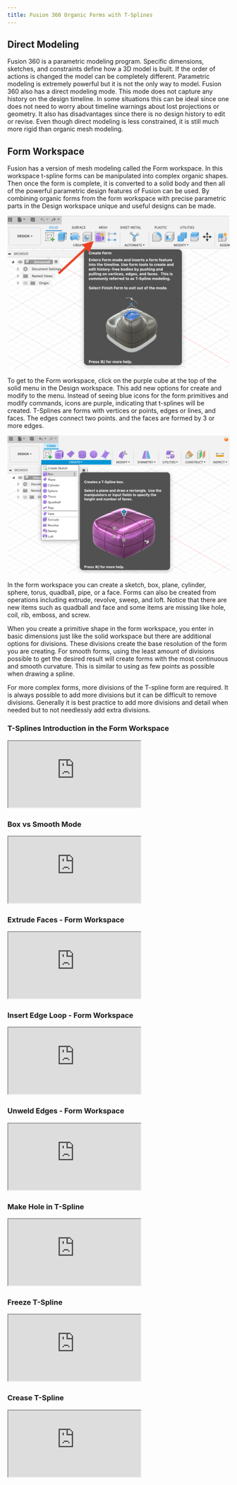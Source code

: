 ```yaml
---
title: Fusion 360 Organic Forms with T-Splines
---
```


## Direct Modeling

Fusion 360 is a parametric modeling program. Specific dimensions, sketches, and constraints define how a 3D model is built. If the order of actions is changed the model can be completely different. Parametric modeling is extremely powerful but it is not the only way to model. Fusion 360 also has a direct modeling mode. This mode does not capture any history on the design timeline. In some situations this can be ideal since one does not need to worry about timeline warnings about lost projections or geometry. It also has disadvantages since there is no design history to edit or revise. Even though direct modeling is less constrained, it is still much more rigid than organic mesh modeling.

## Form Workspace

Fusion has a version of mesh modeling called the Form workspace. In this workspace t-spline forms can be manipulated into complex organic shapes. Then once the form is complete, it is converted to a solid body and then all of the powerful parametric design features of Fusion can be used. By combining organic forms from the form workspace with precise parametric parts in the Design workspace unique and useful designs can be made.

[![Form Workspace](2023-form-workspace-fusion-360.png)](2023-form-workspace-fusion-360.png)

To get to the Form workspace, click on the purple cube at the top of the solid menu in the Design workspace. This add new options for create and modify to the menu. Instead of seeing blue icons for the form primitives and modify commands, icons are purple, indicating that t-splines will be created. T-Splines are forms with vertices or points, edges or lines, and faces. The edges connect two points. and the faces are formed by 3 or more edges.

[![Create a T-Spline Box](2023-create-t-spline-box.png)](2023-create-t-spline-box.png)

In the form workspace you can create a sketch, box, plane, cylinder, sphere, torus, quadball, pipe, or a face. Forms can also be created from operations including extrude, revolve, sweep, and loft. Notice that there are new items such as quadball and face and some items are missing like hole, coil, rib, emboss, and screw.

When you create a primitive shape in the form workspace, you enter in basic dimensions just like the solid workspace but there are additional options for divisions. These divisions create the base resolution of the form you are creating. For smooth forms, using the least amount of divisions possible to get the desired result will create forms with the most continuous and smooth curvature. This is similar to using as few points as possible when drawing a spline.

For more complex forms, more divisions of the T-spline form are required. It is always possible to add more divisions but it can be difficult to remove divisions. Generally it is best practice to add more divisions and detail when needed but to not needlessly add extra divisions.

<div class="video-grid">
<div class="video-card">

### T-Splines Introduction in the Form Workspace

<div class="iframe-16-9-container"><iframe class="youTubeIframe" src="https://www.youtube.com/embed/8vGrRR_TLEg?rel=0" width="300" height="150" allowfullscreen="allowfullscreen"></iframe></div>
</div>

<div class="video-card">

### Box vs Smooth Mode

<div class="iframe-16-9-container"><iframe class="youTubeIframe" src="https://www.youtube.com/embed/B--0CElGp7s?rel=0" width="300" height="150" allowfullscreen="allowfullscreen"></iframe></div>
</div>

<div class="video-card">

### Extrude Faces - Form Workspace

<div class="iframe-16-9-container"><iframe class="youTubeIframe" src="https://www.youtube.com/embed/3YS1EX0rT0Y?rel=0" width="300" height="150" allowfullscreen="allowfullscreen"></iframe></div>
</div>

<div class="video-card">

### Insert Edge Loop - Form Workspace

<div class="iframe-16-9-container"><iframe class="youTubeIframe" src="https://www.youtube.com/embed/dVTDrUhsN3Y?rel=0" width="300" height="150" allowfullscreen="allowfullscreen"></iframe></div>
</div>

<div class="video-card">

### Unweld Edges - Form Workspace

<div class="iframe-16-9-container"><iframe class="youTubeIframe" src="https://www.youtube.com/embed/jNAzRU-Dbyg?rel=0" width="300" height="150" allowfullscreen="allowfullscreen"></iframe></div>
</div>

<div class="video-card">

### Make Hole in T-Spline

<div class="iframe-16-9-container"><iframe class="youTubeIframe" src="https://www.youtube.com/embed/3vat_r_MZ3k?rel=0" width="300" height="150" allowfullscreen="allowfullscreen"></iframe></div>
</div>

<div class="video-card">

### Freeze T-Spline

<div class="iframe-16-9-container"><iframe class="youTubeIframe" src="https://www.youtube.com/embed/4gbuQ8cRA3I?rel=0" width="300" height="150" allowfullscreen="allowfullscreen"></iframe></div>
</div>

<div class="video-card">

### Crease T-Spline

<div class="iframe-16-9-container"><iframe class="youTubeIframe" src="https://www.youtube.com/embed/_ijhpIGns-A?rel=0" width="300" height="150" allowfullscreen="allowfullscreen"></iframe></div>
</div>

</div>
